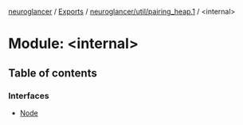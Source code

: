 [neuroglancer](../README.md) / [Exports](../modules.md) / [neuroglancer/util/pairing\_heap.1](neuroglancer_util_pairing_heap_1.md) / <internal\>

# Module: <internal\>

## Table of contents

### Interfaces

- [Node](../interfaces/neuroglancer_util_pairing_heap_1._internal_.Node.md)
